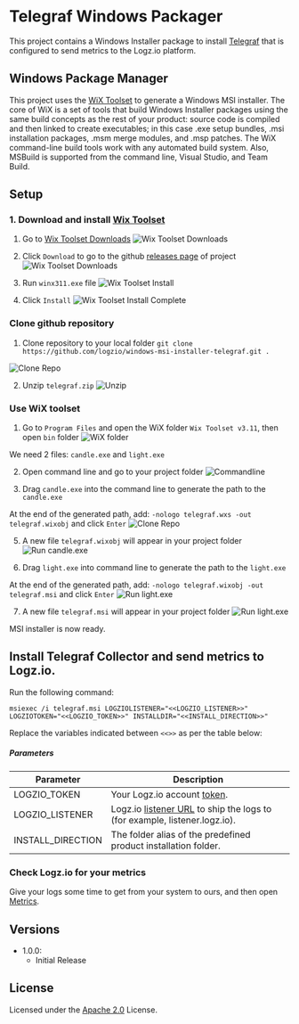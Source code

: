 # Telegraf Windows Packager

This project contains a Windows Installer package to install [Telegraf](https://github.com/influxdb/telegraf) that is configured to send metrics to the Logz.io platform.

## Windows Package Manager

This project uses the [WiX Toolset](http://wixtoolset.org/) to generate a Windows MSI installer. The core of WiX is a set of tools that build Windows Installer packages using the same build concepts as the rest of your product: source code is compiled and then linked to create executables; in this case .exe setup bundles, .msi installation packages, .msm merge modules, and .msp patches. The WiX command-line build tools work with any automated build system. Also, MSBuild is supported from the command line, Visual Studio, and Team Build.

## Setup

###   1. Download and install [Wix Toolset](http://wixtoolset.org/)

1. Go to [Wix Toolset Downloads](https://wixtoolset.org/releases/)
![Wix Toolset Downloads](/img/step1.png)

2. Click `Download` to go to the github [releases page](https://github.com/wixtoolset/wix3/releases/tag/wix3112rtm) of project
![Wix Toolset Downloads](/img/step2.png)

3. Run `winx311.exe` file
![Wix Toolset Install](/img/step4.png)

4. Click `Install`
![Wix Toolset Install Complete](/img/step4finished.png)

###  Clone github repository

1. Clone repository to your local folder
`git clone https://github.com/logzio/windows-msi-installer-telegraf.git .`

![Clone Repo](/img/step5clone.png)

2. Unzip `telegraf.zip` 
![Unzip](/img/step6unzip.png)

### Use WiX toolset

1. Go to `Program Files` and open the WiX folder `Wix Toolset v3.11`, then open `bin` folder
![WiX folder](/img/7listof.png)

We need 2 files: `candle.exe` and `light.exe`

2. Open command line and go to your project folder
![Commandline](/img/7goto.png)

3. Drag `candle.exe` into the command line to generate the path to the `candle.exe`

At the end of the generated path, add:
`-nologo telegraf.wxs -out telegraf.wixobj` and click `Enter`
![Clone Repo](/img/9drag-candle.png)

5. A new file `telegraf.wixobj` will appear in your project folder
![Run candle.exe](/img/9finish.png)

6. Drag `light.exe` into command line to generate the path to the `light.exe`

At the end of the generated path, add:
`-nologo telegraf.wixobj -out telegraf.msi` and click `Enter`
![Run light.exe](/img/10start.png)

7. A new file `telegraf.msi` will appear in your project folder
![Run light.exe](/img/10finish.png)

MSI installer is now ready.

## Install Telegraf Collector and send metrics to Logz.io.

Run the following command:

```
msiexec /i telegraf.msi LOGZIOLISTENER="<<LOGZIO_LISTENER>>" LOGZIOTOKEN="<<LOGZIO_TOKEN>>" INSTALLDIR="<<INSTALL_DIRECTION>>"
```

Replace the variables indicated between `<<>>` as per the table below:

##### Parameters

| Parameter                                              | Description                                                                                                                               |
| ------------------------------------------------------ | ----------------------------------------------------------------------------------------------------------------------------------------- |
| LOGZIO_TOKEN      | Your Logz.io account [token](<(https://app.logz.io/#/dashboard/settings/general)>).                                                       |
| LOGZIO_LISTENER  | Logz.io [listener URL](https://docs.logz.io/user-guide/accounts/account-region.html) to ship the logs to (for example, listener.logz.io). |
| INSTALL_DIRECTION | The folder alias of the predefined product installation folder.                                                                           |

### Check Logz.io for your metrics

Give your logs some time to get from your system to ours, and then open [Metrics](https://app.logz.io/#/dashboard/metrics).

## Versions

-   1.0.0:
    -   Initial Release

## License

Licensed under the [Apache 2.0](http://apache.org/licenses/LICENSE-2.0.txt) License.
